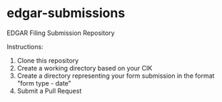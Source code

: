 # edgar-submissions
EDGAR Filing Submission Repository

Instructions:
1. Clone this repository
2. Create a working directory based on your CIK
3. Create a directory representing your form submission in the format "form type - date"
4. Submit a Pull Request 
